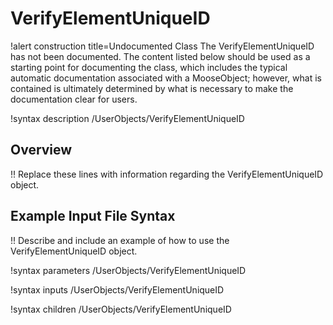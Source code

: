# VerifyElementUniqueID

!alert construction title=Undocumented Class
The VerifyElementUniqueID has not been documented. The content listed below should be used as a starting point for
documenting the class, which includes the typical automatic documentation associated with a
MooseObject; however, what is contained is ultimately determined by what is necessary to make the
documentation clear for users.

!syntax description /UserObjects/VerifyElementUniqueID

## Overview

!! Replace these lines with information regarding the VerifyElementUniqueID object.

## Example Input File Syntax

!! Describe and include an example of how to use the VerifyElementUniqueID object.

!syntax parameters /UserObjects/VerifyElementUniqueID

!syntax inputs /UserObjects/VerifyElementUniqueID

!syntax children /UserObjects/VerifyElementUniqueID
